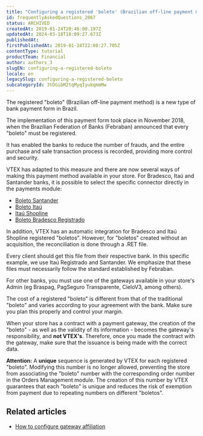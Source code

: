 ```yaml
---
title: "Configuring a registered 'boleto' (Brazilian off-line payment method)"
id: frequentlyAskedQuestions_2867
status: ARCHIVED
createdAt: 2019-01-24T20:46:00.197Z
updatedAt: 2024-03-18T18:09:27.673Z
publishedAt: 
firstPublishedAt: 2019-01-24T22:08:27.705Z
contentType: tutorial
productTeam: Financial
author: authors_3
slugEN: configuring-a-registered-boleto
locale: en
legacySlug: configuring-a-registered-boleto
subcategoryId: 3tDGibM2tqMyqIyukqmmMw
---
```


The registered "boleto" (Brazilian off-line payment method) is a new type of bank payment form in Brazil. 

The implementation of this payment form took place in November 2018, when the Brazilian Federation of Banks (Febraban) announced that every "boleto" must be registered.

It has enabled the banks to reduce the number of frauds, and the entire purchase and sale transaction process is recorded, providing more control and security.

VTEX has adapted to this measure and there are now several ways of making this payment method available in your store. For Bradesco, Itaú and Santander banks, it is possible to select the specific connector directly in the payments module:

- [Boleto Santander](https://help.vtex.com/en/tutorial/configurar-boleto-registrado-santander--67siNqkC7mcgy2GWUYimaa)
- [Boleto Itaú](https://help.vtex.com/en/tutorial/configurar-boleto-registrado-itau-itau-registrado--6MEHf1oDTOkuWM2CaYi4gu)
- [Itaú Shopline](https://help.vtex.com/en/tutorial/configurar-boleto-registrado-itau--3TqzCHPU7KIYGsOKuUeQcq)
- [Boleto Bradesco Registrado](https://help.vtex.com/pt/tutorial/configurar-boleto-registrado-bradesco--bbnXBjvKOkWYiOosmASiA)

In addition, VTEX has an automatic integration for Bradesco and Itaú Shopline registered "boletos". However, for "boletos" created without an acquisition, the reconciliation is done through a .RET file.

Every client should get this file from their respective bank. In this specific example, we use Itaú Registrado and Santander. We emphasize that these files must necessarily follow the standard established by Febraban.

For other banks, you must use one of the gateways available in your store's Admin (eg Braspag, PagSeguro Transparente, CieloV3, among others).

The cost of a registered "boleto" is different from that of the traditional "boleto" and varies according to your agreement with the bank. Make sure you plan this properly and control your margin.

When your store has a contract with a payment gateway, the creation of the "boleto" - as well as the validity of its information - becomes the gateway's responsibility, and __not VTEX's__. Therefore, once you made the contract with the gateway, make sure that the issuance is being made with the correct data.

**Attention:** A **unique** sequence is generated by VTEX for each registered "boleto".
Modifying this number is no longer allowed, preventing the store from associating the "boleto" number with the corresponding order number in the Orders Management module.
The creation of this number by VTEX guarantees that each "boleto" is unique and reduces the risk of exemption from payment due to repeating numbers on different "boletos".

## Related articles

- [How to configure gateway affiliation](/en/tutorial/registering-gateway-affiliations/)

